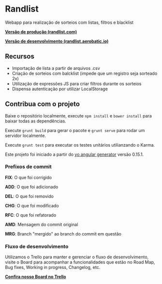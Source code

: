 # Randlist

Webapp para realização de sorteios com listas, filtros e blacklist

**[Versão de produção (randlist.com)](https://randlist.com)**

**[Versão de desenvolvimento (randlist.aerobatic.io)](https://randlist.aerobatic.io)**

## Recursos

- Importação de lista a partir de arquivos .csv
- Criação de sorteios com balcklist (impede que um registro seja sorteado 2x)
- Utilização de expressões JS para criar filtros durante os sorteios
- Dispensa autenticação por utilizar LocalStorage

## Contribua com o projeto

Baixe o repositório localmente, execute `npm install` e `bower install` para baixar todas as dependências.

Execute `grunt build` para gerar o pacote e `grunt serve` para rodar um servidor localmente.

Execute `grunt test` para executar os testes unitários utilianzando o Karma.

Este projeto foi iniciado a partir do [yo angular generator](https://github.com/yeoman/generator-angular) versão 0.15.1.

### Prefixos de commit

**FIX**: O que foi corrigido

**ADD**: O que foi adicionado

**DEL**: O que foi removido

**CHG**: O que foi modificado

**RFC**: O que foi refatorado

**AMD**: Mensagem do commit original

**MRG**: Branch "mergido" ao branch do commit em questão

### Fluxo de desenvolvimento

Utilizamos o Trello para manter e gerenciar o fluxo de desenvolvimento, visite o Board para acompanhar a funcionalidades que estão no Road Map, Bug  fixes, Working in progress, Changelog, etc.

**[Confira nosso Board no Trello](https://trello.com/b/4GZ8SdTF/randlist-io)**
